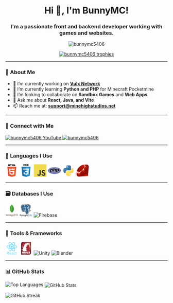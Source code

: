 <h1 align="center">Hi 👋, I'm BunnyMC!</h1>
<h3 align="center">I'm a passionate front and backend developer working with games and websites.</h3>

<p align="center">
  <img src="https://komarev.com/ghpvc/?username=bunnymc5406&label=Profile%20views&color=0e75b6&style=flat" alt="bunnymc5406" />
</p>

<p align="center">
  <a href="https://github.com/ryo-ma/github-profile-trophy">
    <img src="https://github-profile-trophy.vercel.app/?username=bunnymc5406" alt="bunnymc5406 trophies" />
  </a>
</p>

---

### 🚀 About Me
- 🔭 I’m currently working on [**Vulx Network**](https://vulxmc.net)
- 🌱 I’m currently learning **Python and PHP** for Minecraft Pocketmine
- 👯 I’m looking to collaborate on **Sandbox Games** and **Web Apps**
- 💬 Ask me about **React, Java, and Vite**
- 📫 Reach me at: **support@minehighstudios.net**

---

### 📡 Connect with Me
<p>
  <a href="https://www.youtube.com/@BunnyMC_5406" target="blank">
    <img align="center" src="https://raw.githubusercontent.com/rahuldkjain/github-profile-readme-generator/master/src/images/icons/Social/youtube.svg" alt="bunnymc5406 YouTube" height="30" width="40" />
    <a href="https://discord.gg/7UsSN2Xv7F" target="blank"><img align="center" src="https://raw.githubusercontent.com/rahuldkjain/github-profile-readme-generator/master/src/images/icons/Social/discord.svg" alt="bunnymc5406" height="30" width="40" /></a>
  </a>
</p>

---

### 🧠 Languages I Use
<p>
  <img src="https://raw.githubusercontent.com/devicons/devicon/master/icons/html5/html5-original-wordmark.svg" alt="HTML" width="40" height="40"/>
  <img src="https://raw.githubusercontent.com/devicons/devicon/master/icons/css3/css3-original-wordmark.svg" alt="CSS" width="40" height="40"/>
  <img src="https://raw.githubusercontent.com/devicons/devicon/master/icons/javascript/javascript-original.svg" alt="JavaScript" width="40" height="40"/>
  <img src="https://raw.githubusercontent.com/devicons/devicon/master/icons/php/php-original.svg" alt="PHP" width="40" height="40"/>
  <img src="https://raw.githubusercontent.com/devicons/devicon/master/icons/python/python-original.svg" alt="Python" width="40" height="40"/>
  <img src="https://raw.githubusercontent.com/devicons/devicon/master/icons/ruby/ruby-original.svg" alt="Ruby" width="40" height="40"/>
</p>

---

### 🗃️ Databases I Use
<p>
  <img src="https://raw.githubusercontent.com/devicons/devicon/master/icons/mongodb/mongodb-original-wordmark.svg" alt="MongoDB" width="40" height="40"/>
  <img src="https://raw.githubusercontent.com/devicons/devicon/master/icons/postgresql/postgresql-original-wordmark.svg" alt="PostgreSQL" width="40" height="40"/>
  <img src="https://www.vectorlogo.zone/logos/firebase/firebase-icon.svg" alt="Firebase" width="40" height="40"/>
</p>

---

### 🔧 Tools & Frameworks
<p>
  <img src="https://raw.githubusercontent.com/devicons/devicon/master/icons/react/react-original-wordmark.svg" alt="React" width="40" height="40"/>
  <img src="https://raw.githubusercontent.com/devicons/devicon/master/icons/rails/rails-original-wordmark.svg" alt="Rails" width="40" height="40"/>
  <img src="https://www.vectorlogo.zone/logos/unity3d/unity3d-icon.svg" alt="Unity" width="40" height="40"/>
  <img src="https://download.blender.org/branding/community/blender_community_badge_white.svg" alt="Blender" width="40" height="40"/>
</p>

---

### 📊 GitHub Stats
<p>
  <img align="left" src="https://github-readme-stats.vercel.app/api/top-langs?username=bunnymc5406&show_icons=true&locale=en&layout=compact" alt="Top Languages" />
</p>

<p>&nbsp;<img align="center" src="https://github-readme-stats.vercel.app/api?username=bunnymc5406&show_icons=true&locale=en" alt="GitHub Stats" /></p>

<p><img align="center" src="https://github-readme-streak-stats.herokuapp.com/?user=bunnymc5406&" alt="GitHub Streak" /></p>
